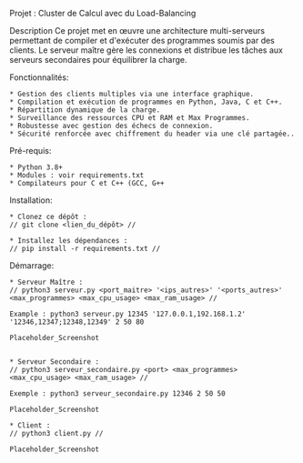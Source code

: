 Projet : Cluster de Calcul avec du Load-Balancing

Description
Ce projet met en œuvre une architecture multi-serveurs permettant de compiler et d'exécuter des programmes soumis par des clients. Le serveur maître gère les connexions et distribue les tâches aux serveurs secondaires pour équilibrer la charge.

Fonctionnalités:

	* Gestion des clients multiples via une interface graphique.
	* Compilation et exécution de programmes en Python, Java, C et C++.
	* Répartition dynamique de la charge.
	* Surveillance des ressources CPU et RAM et Max Programmes.
	* Robustesse avec gestion des échecs de connexion.
	* Sécurité renforcée avec chiffrement du header via une clé partagée..

Pré-requis:

	* Python 3.8+
	* Modules : voir requirements.txt
	* Compilateurs pour C et C++ (GCC, G++

Installation:

	* Clonez ce dépôt :
	// git clone <lien_du_dépôt> //

	* Installez les dépendances :
	// pip install -r requirements.txt //

Démarrage:

	* Serveur Maître :
	// python3 serveur.py <port_maitre> '<ips_autres>' '<ports_autres>' <max_programmes> <max_cpu_usage> <max_ram_usage> //
	
	Example : python3 serveur.py 12345 '127.0.0.1,192.168.1.2' '12346,12347;12348,12349' 2 50 80

	Placeholder_Screenshot


	* Serveur Secondaire :
	// python3 serveur_secondaire.py <port> <max_programmes> <max_cpu_usage> <max_ram_usage> //
	
	Exemple : python3 serveur_secondaire.py 12346 2 50 50

	Placeholder_Screenshot

	* Client :
	// python3 client.py //

	Placeholder_Screenshot

	